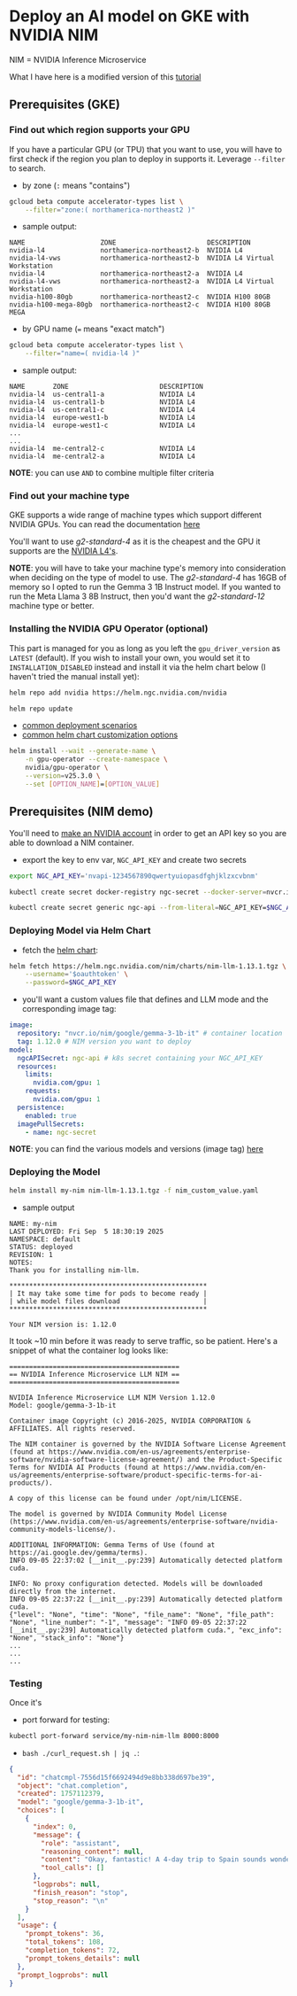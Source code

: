 # Deploy an AI model on GKE with NVIDIA NIM

NIM = NVIDIA Inference Microservice

What I have here is a modified version of this [tutorial](https://docs.nvidia.com/nim/large-language-models/latest/deploy-helm.html)


## Prerequisites (GKE)
### Find out which region supports your GPU
If you have a particular GPU (or TPU) that you want to use, you will have to first check if the region you plan to deploy in supports it. Leverage `--filter` to search.

- by zone (`:` means "contains")
```sh
gcloud beta compute accelerator-types list \
    --filter="zone:( northamerica-northeast2 )"
```
- sample output:
```console
NAME                   ZONE                       DESCRIPTION
nvidia-l4              northamerica-northeast2-b  NVIDIA L4
nvidia-l4-vws          northamerica-northeast2-b  NVIDIA L4 Virtual Workstation
nvidia-l4              northamerica-northeast2-a  NVIDIA L4
nvidia-l4-vws          northamerica-northeast2-a  NVIDIA L4 Virtual Workstation
nvidia-h100-80gb       northamerica-northeast2-c  NVIDIA H100 80GB
nvidia-h100-mega-80gb  northamerica-northeast2-c  NVIDIA H100 80GB MEGA
```

- by GPU name (`=` means "exact match")
```sh
gcloud beta compute accelerator-types list \
    --filter="name=( nvidia-l4 )"
```
- sample output:
```console
NAME       ZONE                       DESCRIPTION
nvidia-l4  us-central1-a              NVIDIA L4
nvidia-l4  us-central1-b              NVIDIA L4
nvidia-l4  us-central1-c              NVIDIA L4
nvidia-l4  europe-west1-b             NVIDIA L4
nvidia-l4  europe-west1-c             NVIDIA L4
...
...
nvidia-l4  me-central2-c              NVIDIA L4
nvidia-l4  me-central2-a              NVIDIA L4
```

**NOTE**: you can use `AND` to combine multiple filter criteria


### Find out your machine type
GKE supports a wide range of machine types which support different NVIDIA GPUs.  You can read the documentation [here](https://cloud.google.com/compute/docs/accelerator-optimized-machines)

You'll want to use *g2-standard-4* as it is the cheapest and the GPU it supports are the [NVIDIA L4's](https://cloud.google.com/compute/docs/gpus#l4-gpus).

**NOTE**: you will have to take your machine type's memory into consideration when deciding on the type of model to use.  The *g2-standard-4* has 16GB of memory so I opted to run the Gemma 3 1B Instruct model. If you wanted to run the Meta Llama 3 8B Instruct, then you'd want the *g2-standard-12* machine type or better.


### Installing the NVIDIA GPU Operator (optional)
This part is managed for you as long as you left the `gpu_driver_version` as `LATEST` (default).  If you wish to install your own, you would set it to `INSTALLATION_DISABLED` instead and install it via the helm chart below (I haven't tried the manual install yet):
```sh
helm repo add nvidia https://helm.ngc.nvidia.com/nvidia

helm repo update
```

- [common deployment scenarios](https://docs.nvidia.com/datacenter/cloud-native/gpu-operator/latest/getting-started.html#common-deployment-scenarios)
- [common helm chart customization options](https://docs.nvidia.com/datacenter/cloud-native/gpu-operator/latest/getting-started.html#common-chart-customization-options)

```sh
helm install --wait --generate-name \
    -n gpu-operator --create-namespace \
    nvidia/gpu-operator \
    --version=v25.3.0 \
    --set [OPTION_NAME]=[OPTION_VALUE]
```


## Prerequisites (NIM demo)
You'll need to [make an NVIDIA account](https://build.nvidia.com/) in order to get an API key so you are able to download a NIM container. 

- export the key to env var, `NGC_API_KEY` and create two secrets 
```sh
export NGC_API_KEY='nvapi-1234567890qwertyuiopasdfghjklzxcvbnm'

kubectl create secret docker-registry ngc-secret --docker-server=nvcr.io --docker-username='$oauthtoken' --docker-password=$NGC_API_KEY

kubectl create secret generic ngc-api --from-literal=NGC_API_KEY=$NGC_API_KEY
```

### Deploying Model via Helm Chart
- fetch the [helm chart](https://catalog.ngc.nvidia.com/orgs/nim/helm-charts/nim-llm):
```sh
helm fetch https://helm.ngc.nvidia.com/nim/charts/nim-llm-1.13.1.tgz \
    --username='$oauthtoken' \
    --password=$NGC_API_KEY
```

- you'll want a custom values file that defines and LLM mode and the corresponding image tag:
```yaml
image:
  repository: "nvcr.io/nim/google/gemma-3-1b-it" # container location
  tag: 1.12.0 # NIM version you want to deploy
model:
  ngcAPISecret: ngc-api # k8s secret containing your NGC_API_KEY
  resources:
    limits:
      nvidia.com/gpu: 1
    requests:
      nvidia.com/gpu: 1
  persistence:
    enabled: true
  imagePullSecrets:
    - name: ngc-secret
```

**NOTE**: you can find the various models and versions (image tag) [here](https://docs.nvidia.com/nim/large-language-models/latest/supported-models.html#optimized-models)


### Deploying the Model
```sh
helm install my-nim nim-llm-1.13.1.tgz -f nim_custom_value.yaml
```

- sample output
```console
NAME: my-nim
LAST DEPLOYED: Fri Sep  5 18:30:19 2025
NAMESPACE: default
STATUS: deployed
REVISION: 1
NOTES:
Thank you for installing nim-llm.

**************************************************
| It may take some time for pods to become ready |
| while model files download                     |
**************************************************

Your NIM version is: 1.12.0
```

It took ~10 min before it was ready to serve traffic, so be patient.  Here's a snippet of what the container log looks like:
```console
===========================================
== NVIDIA Inference Microservice LLM NIM ==
===========================================

NVIDIA Inference Microservice LLM NIM Version 1.12.0
Model: google/gemma-3-1b-it

Container image Copyright (c) 2016-2025, NVIDIA CORPORATION & AFFILIATES. All rights reserved.

The NIM container is governed by the NVIDIA Software License Agreement (found at https://www.nvidia.com/en-us/agreements/enterprise-software/nvidia-software-license-agreement/) and the Product-Specific Terms for NVIDIA AI Products (found at https://www.nvidia.com/en-us/agreements/enterprise-software/product-specific-terms-for-ai-products/).

A copy of this license can be found under /opt/nim/LICENSE.

The model is governed by NVIDIA Community Model License (https://www.nvidia.com/en-us/agreements/enterprise-software/nvidia-community-models-license/).

ADDITIONAL INFORMATION: Gemma Terms of Use (found at https://ai.google.dev/gemma/terms).
INFO 09-05 22:37:02 [__init__.py:239] Automatically detected platform cuda.

INFO: No proxy configuration detected. Models will be downloaded directly from the internet.
INFO 09-05 22:37:22 [__init__.py:239] Automatically detected platform cuda.
{"level": "None", "time": "None", "file_name": "None", "file_path": "None", "line_number": "-1", "message": "INFO 09-05 22:37:22 [__init__.py:239] Automatically detected platform cuda.", "exc_info": "None", "stack_info": "None"}
...
...
...
```

### Testing
Once it's 
- port forward for testing:
```sh
kubectl port-forward service/my-nim-nim-llm 8000:8000
```

- `bash ./curl_request.sh | jq .`:
```json
{
  "id": "chatcmpl-7556d15f6692494d9e8bb338d697be39",
  "object": "chat.completion",
  "created": 1757112379,
  "model": "google/gemma-3-1b-it",
  "choices": [
    {
      "index": 0,
      "message": {
        "role": "assistant",
        "reasoning_content": null,
        "content": "Okay, fantastic! A 4-day trip to Spain sounds wonderful – it’s a really diverse country with so much to offer. To help me create the *perfect* itinerary for you, let’s narrow things down a bit. But first, let’s start with some general ideas and then we can delve deeper based on your interests!",
        "tool_calls": []
      },
      "logprobs": null,
      "finish_reason": "stop",
      "stop_reason": "\n"
    }
  ],
  "usage": {
    "prompt_tokens": 36,
    "total_tokens": 108,
    "completion_tokens": 72,
    "prompt_tokens_details": null
  },
  "prompt_logprobs": null
}
```
